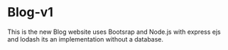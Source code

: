 # Blog-v1
This is the new Blog website uses Bootsrap and Node.js with express ejs and lodash its an implementation without a database.
